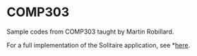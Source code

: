 # COMP303
<p>Sample codes from COMP303 taught by Martin Robillard.</p>

For a full implementation of the Solitaire application, see *[here](https://github.com/prmr/Solitaire).
